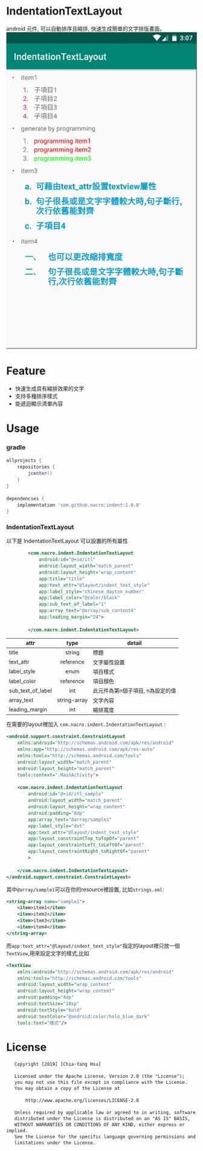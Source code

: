 # IndentationTextLayout

android 元件, 可以自動排序且縮排, 快速生成簡單的文字排版畫面。
![Main screen](/screenshot/main_screen.PNG)

# Feature
 - 快速生成具有縮排效果的文字
 - 支持多種排序樣式
 - 能遞迴顯示清單內容

# Usage

### gradle
```groovy
allprojects {
    repositories {
        jcenter()
    }
}

dependencies {
    implementation 'com.github.nacro:indent:1.0.0'
}

```

### IndentationTextLayout

以下是 IndentationTextLayout 可以設置的所有屬性
```xml
        <com.nacro.indent.IndentationTextLayout
            android:id="@+id/itl"
            android:layout_width="match_parent"
            android:layout_height="wrap_content"
            app:title="title"
            app:text_attr="@layout/indent_text_style"
            app:label_style="chinese_dayton_number"
            app:label_color="@color/black"
            app:sub_text_of_label="1"
            app:array_text="@array/sub_content4"
            app:leading_margin="24">
            
        </com.nacro.indent.IndentationTextLayout>
```

attr          | type  | detail 
--------------|:-----:|-----| 
title        | string |  標題 |    
text_attr    | reference |  文字屬性設置 |
label_style  | enum | 項目樣式 |
label_color  | reference | 項目顏色 |
sub_text_of_label | int | 此元件為第n個子項目, n為設定的值 |
array_text | string-array | 文字內容 |
leading_margin | int | 縮排寬度 |

在需要的layout裡加入 `com.nacro.indent.IndentationTextLayout` :
```xml
<android.support.constraint.ConstraintLayout
    xmlns:android="http://schemas.android.com/apk/res/android"
    xmlns:app="http://schemas.android.com/apk/res-auto"
    xmlns:tools="http://schemas.android.com/tools"
    android:layout_width="match_parent"
    android:layout_height="match_parent"
    tools:context=".MainActivity">

    <com.nacro.indent.IndentationTextLayout
        android:id="@+id/itl_sample"
        android:layout_width="match_parent"
        android:layout_height="wrap_content"
        android:padding="8dp"
        app:array_text="@array/sample1"
        app:label_style="dot"
        app:text_attr="@layout/indent_text_style"
        app:layout_constraintTop_toTopOf="parent"
        app:layout_constraintLeft_toLeftOf="parent"
        app:layout_constraintRight_toRightOf="parent"
        >

    </com.nacro.indent.IndentationTextLayout>
</android.support.constraint.ConstraintLayout>
```
其中`@array/sample1`可以在你的resource裡設置, 比如`strings.xml`: 
```xml
<string-array name="sample1">
    <item>item1</item>
    <item>item2</item>
    <item>item3</item>
    <item>item4</item>
</string-array>
```
而`app:text_attr="@layout/indent_text_style"`指定的layout裡只放一個`TextView`,用來設定文字的樣式,比如
```xml
<TextView 
    xmlns:android="http://schemas.android.com/apk/res/android"
    xmlns:tools="http://schemas.android.com/tools"
    android:layout_width="wrap_content"
    android:layout_height="wrap_content"
    android:padding="4dp"
    android:textSize="18sp"
    android:textStyle="bold"
    android:textColor="@android:color/holo_blue_dark"
    tools:text="樣式"/>
```

# License
```
   Copyright [2019] [Chia-Yang Hsu]

   Licensed under the Apache License, Version 2.0 (the "License");
   you may not use this file except in compliance with the License.
   You may obtain a copy of the License at

       http://www.apache.org/licenses/LICENSE-2.0

   Unless required by applicable law or agreed to in writing, software
   distributed under the License is distributed on an "AS IS" BASIS,
   WITHOUT WARRANTIES OR CONDITIONS OF ANY KIND, either express or implied.
   See the License for the specific language governing permissions and
   limitations under the License.
```
